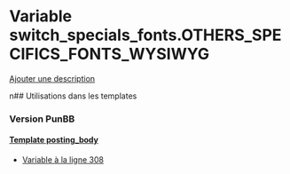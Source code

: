 # Variable switch_specials_fonts.OTHERS_SPECIFICS_FONTS_WYSIWYG
[Ajouter une description](https://fa-tvars.appspot.com/switch_specials_fonts.OTHERS_SPECIFICS_FONTS_WYSIWYG)

n## Utilisations dans les templates

### Version PunBB

#### [Template posting_body](punbb/posting_body.md)
* [Variable à la ligne 308](../punbb/posting_body.tpl#L308)